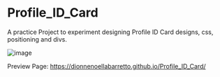 # Profile_ID_Card
A practice Project to experiment designing Profile ID Card designs, css, positioning and divs.


![image](https://user-images.githubusercontent.com/16610213/128964347-d741d3db-b688-4094-a12d-6c9f1d7eade5.png)

Preview Page: https://dionnenoellabarretto.github.io/Profile_ID_Card/ 
